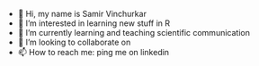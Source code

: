 - 👋 Hi, my name is Samir Vinchurkar
- 👀 I’m interested in learning new stuff in R
- 🌱 I’m currently learning and teaching scientific communication 
- 💞️ I’m looking to collaborate on
- 📫 How to reach me: ping me on linkedin

<!---
sv1900/sv1900 is a ✨ special ✨ repository because its `README.md` (this file) appears on your GitHub profile.
You can click the Preview link to take a look at your changes.
--->
